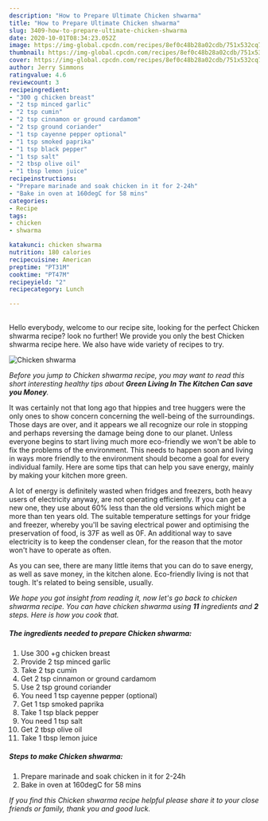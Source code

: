 ```yaml
---
description: "How to Prepare Ultimate Chicken shwarma"
title: "How to Prepare Ultimate Chicken shwarma"
slug: 3409-how-to-prepare-ultimate-chicken-shwarma
date: 2020-10-01T08:34:23.052Z
image: https://img-global.cpcdn.com/recipes/8ef0c48b28a02cdb/751x532cq70/chicken-shwarma-recipe-main-photo.jpg
thumbnail: https://img-global.cpcdn.com/recipes/8ef0c48b28a02cdb/751x532cq70/chicken-shwarma-recipe-main-photo.jpg
cover: https://img-global.cpcdn.com/recipes/8ef0c48b28a02cdb/751x532cq70/chicken-shwarma-recipe-main-photo.jpg
author: Jerry Simmons
ratingvalue: 4.6
reviewcount: 3
recipeingredient:
- "300 g chicken breast"
- "2 tsp minced garlic"
- "2 tsp cumin"
- "2 tsp cinnamon or ground cardamom"
- "2 tsp ground coriander"
- "1 tsp cayenne pepper optional"
- "1 tsp smoked paprika"
- "1 tsp black pepper"
- "1 tsp salt"
- "2 tbsp olive oil"
- "1 tbsp lemon juice"
recipeinstructions:
- "Prepare marinade and soak chicken in it for 2-24h"
- "Bake in oven at 160degC for 58 mins"
categories:
- Recipe
tags:
- chicken
- shwarma

katakunci: chicken shwarma 
nutrition: 180 calories
recipecuisine: American
preptime: "PT31M"
cooktime: "PT47M"
recipeyield: "2"
recipecategory: Lunch

---
```

<br>
Hello everybody, welcome to our recipe site, looking for the perfect Chicken shwarma recipe? look no further! We provide you only the best Chicken shwarma recipe here. We also have wide variety of recipes to try.
<br>


![Chicken shwarma](https://img-global.cpcdn.com/recipes/8ef0c48b28a02cdb/751x532cq70/chicken-shwarma-recipe-main-photo.jpg)

<i>Before you jump to Chicken shwarma recipe, you may want to read this short interesting healthy tips about 
<strong>Green Living In The Kitchen Can save you Money</strong>.</i>
</br>

It was certainly not that long ago that hippies and tree huggers were the only ones to show concern concerning the well-being of the surroundings. Those days are over, and it appears we all recognize our role in stopping and perhaps reversing the damage being done to our planet. Unless everyone begins to start living much more eco-friendly we won't be able to fix the problems of the environment. This needs to happen soon and living in ways more friendly to the environment should become a goal for every individual family. Here are some tips that can help you save energy, mainly by making your kitchen more green.

A lot of energy is definitely wasted when fridges and freezers, both heavy users of electricity anyway, are not operating efficiently. If you can get a new one, they use about 60% less than the old versions which might be more than ten years old. The suitable temperature settings for your fridge and freezer, whereby you'll be saving electrical power and optimising the preservation of food, is 37F as well as 0F. An additional way to save electricity is to keep the condenser clean, for the reason that the motor won't have to operate as often.

As you can see, there are many little items that you can do to save energy, as well as save money, in the kitchen alone. Eco-friendly living is not that tough. It's related to being sensible, usually.


<i>We hope you got insight from reading it, now let's go back to chicken shwarma recipe. You can have chicken shwarma using <strong>11</strong> ingredients and <strong>2</strong> steps. Here is how you cook that.
</i>

##### The ingredients needed to prepare Chicken shwarma:

1. Use 300 +g chicken breast
1. Provide 2 tsp minced garlic
1. Take 2 tsp cumin
1. Get 2 tsp cinnamon or ground cardamom
1. Use 2 tsp ground coriander
1. You need 1 tsp cayenne pepper (optional)
1. Get 1 tsp smoked paprika
1. Take 1 tsp black pepper
1. You need 1 tsp salt
1. Get 2 tbsp olive oil
1. Take 1 tbsp lemon juice


##### Steps to make Chicken shwarma:

1. Prepare marinade and soak chicken in it for 2-24h
1. Bake in oven at 160degC for 58 mins


<i>If you find this Chicken shwarma recipe helpful please share it to your close friends or family, thank you and good luck.</i>
